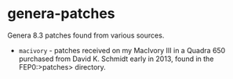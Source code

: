 # genera-patches

Genera 8.3 patches found from various sources.

* `macivory` - patches received on my MacIvory III in a Quadra 650 purchased from
  David K. Schmidt early in 2013, found in the FEP0:>patches> directory.
